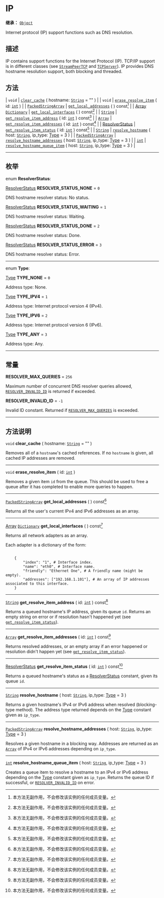 <!-- ⚠ 请勿编辑本文件 ⚠ -->
<!-- 本文档使用脚本从 WeDot 引擎源码仓库生成。 -->
<!-- 生成脚本：https://github.com/WeDot-Engine/WeDot/tree/4.3/doc/tools/make_md.py； -->
<!-- 原文件：https://github.com/WeDot-Engine/WeDot/tree/4.3/doc/classes/IP.xml。 -->

<div id="_class_ip"></div>

# IP

**继承：** [`Object`](class_object.md)

Internet protocol (IP) support functions such as DNS resolution.

## 描述

IP contains support functions for the Internet Protocol (IP). TCP/IP support is in different classes (see [`StreamPeerTCP`](class_streampeertcp.md) and [`TCPServer`](class_tcpserver.md)). IP provides DNS hostname resolution support, both blocking and threaded.

## 方法

| `void`                                                      | [`clear_cache`](#class_ip_method_clear_cache) ( hostname: [`String`](class_string.md) = "" )                                                            |
| `void`                                                      | [`erase_resolve_item`](#class_ip_method_erase_resolve_item) ( id: [`int`](class_int.md) )                                                               |
| [`PackedStringArray`](class_packedstringarray.md)           | [`get_local_addresses`](#class_ip_method_get_local_addresses) ( ) const[^const]                                                                         |
| [Array](class_array.md) [`Dictionary`](class_dictionary.md) | [`get_local_interfaces`](#class_ip_method_get_local_interfaces) ( ) const[^const]                                                                       |
| [`String`](class_string.md)                                 | [`get_resolve_item_address`](#class_ip_method_get_resolve_item_address) ( id: [`int`](class_int.md) ) const[^const]                                     |
| [`Array`](class_array.md)                                   | [`get_resolve_item_addresses`](#class_ip_method_get_resolve_item_addresses) ( id: [`int`](class_int.md) ) const[^const]                                 |
| [ResolverStatus](#enum_ip_resolverstatus)                   | [`get_resolve_item_status`](#class_ip_method_get_resolve_item_status) ( id: [`int`](class_int.md) ) const[^const]                                       |
| [`String`](class_string.md)                                 | [`resolve_hostname`](#class_ip_method_resolve_hostname) ( host: [`String`](class_string.md), ip_type: [Type](#enum_ip_type) = 3 )                       |
| [`PackedStringArray`](class_packedstringarray.md)           | [`resolve_hostname_addresses`](#class_ip_method_resolve_hostname_addresses) ( host: [`String`](class_string.md), ip_type: [Type](#enum_ip_type) = 3 )   |
| [`int`](class_int.md)                                       | [`resolve_hostname_queue_item`](#class_ip_method_resolve_hostname_queue_item) ( host: [`String`](class_string.md), ip_type: [Type](#enum_ip_type) = 3 ) |

<!-- rst-class:: classref-section-separator -->

---

## 枚举

<div id="_class_enum_ip_resolverstatus"></div>

enum **ResolverStatus**: <div id="enum_ip_resolverstatus"></div>

<div id="_class_ip_constant_resolver_status_none"></div>

[ResolverStatus](#enum_ip_resolverstatus) **RESOLVER_STATUS_NONE** = ``0``

DNS hostname resolver status: No status.

<div id="_class_ip_constant_resolver_status_waiting"></div>

[ResolverStatus](#enum_ip_resolverstatus) **RESOLVER_STATUS_WAITING** = ``1``

DNS hostname resolver status: Waiting.

<div id="_class_ip_constant_resolver_status_done"></div>

[ResolverStatus](#enum_ip_resolverstatus) **RESOLVER_STATUS_DONE** = ``2``

DNS hostname resolver status: Done.

<div id="_class_ip_constant_resolver_status_error"></div>

[ResolverStatus](#enum_ip_resolverstatus) **RESOLVER_STATUS_ERROR** = ``3``

DNS hostname resolver status: Error.

<!-- rst-class:: classref-item-separator -->

---

<div id="_class_enum_ip_type"></div>

enum **Type**: <div id="enum_ip_type"></div>

<div id="_class_ip_constant_type_none"></div>

[Type](#enum_ip_type) **TYPE_NONE** = ``0``

Address type: None.

<div id="_class_ip_constant_type_ipv4"></div>

[Type](#enum_ip_type) **TYPE_IPV4** = ``1``

Address type: Internet protocol version 4 (IPv4).

<div id="_class_ip_constant_type_ipv6"></div>

[Type](#enum_ip_type) **TYPE_IPV6** = ``2``

Address type: Internet protocol version 6 (IPv6).

<div id="_class_ip_constant_type_any"></div>

[Type](#enum_ip_type) **TYPE_ANY** = ``3``

Address type: Any.

<!-- rst-class:: classref-section-separator -->

---

## 常量

<div id="_class_ip_constant_resolver_max_queries"></div>

**RESOLVER_MAX_QUERIES** = ``256`` <div id="class_ip_constant_resolver_max_queries"></div>

Maximum number of concurrent DNS resolver queries allowed, [`RESOLVER_INVALID_ID`](#class_ip_constant_resolver_invalid_id) is returned if exceeded.

<div id="_class_ip_constant_resolver_invalid_id"></div>

**RESOLVER_INVALID_ID** = ``-1`` <div id="class_ip_constant_resolver_invalid_id"></div>

Invalid ID constant. Returned if [`RESOLVER_MAX_QUERIES`](#class_ip_constant_resolver_max_queries) is exceeded.

<!-- rst-class:: classref-section-separator -->

---

## 方法说明

<div id="_class_ip_method_clear_cache"></div>

`void` **clear_cache** ( hostname: [`String`](class_string.md) = "" )<div id="class_ip_method_clear_cache"></div>

Removes all of a `hostname`'s cached references. If no `hostname` is given, all cached IP addresses are removed.

<!-- rst-class:: classref-item-separator -->

---

<div id="_class_ip_method_erase_resolve_item"></div>

`void` **erase_resolve_item** ( id: [`int`](class_int.md) )<div id="class_ip_method_erase_resolve_item"></div>

Removes a given item `id` from the queue. This should be used to free a queue after it has completed to enable more queries to happen.

<!-- rst-class:: classref-item-separator -->

---

<div id="_class_ip_method_get_local_addresses"></div>

[`PackedStringArray`](class_packedstringarray.md) **get_local_addresses** ( ) const[^const]<div id="class_ip_method_get_local_addresses"></div>

Returns all the user's current IPv4 and IPv6 addresses as an array.

<!-- rst-class:: classref-item-separator -->

---

<div id="_class_ip_method_get_local_interfaces"></div>

[Array](class_array.md) [`Dictionary`](class_dictionary.md) **get_local_interfaces** ( ) const[^const]<div id="class_ip_method_get_local_interfaces"></div>

Returns all network adapters as an array.

Each adapter is a dictionary of the form:

```

    {
        "index": "1", # Interface index.
        "name": "eth0", # Interface name.
        "friendly": "Ethernet One", # A friendly name (might be empty).
        "addresses": ["192.168.1.101"], # An array of IP addresses associated to this interface.
    }
```



<!-- rst-class:: classref-item-separator -->

---

<div id="_class_ip_method_get_resolve_item_address"></div>

[`String`](class_string.md) **get_resolve_item_address** ( id: [`int`](class_int.md) ) const[^const]<div id="class_ip_method_get_resolve_item_address"></div>

Returns a queued hostname's IP address, given its queue `id`. Returns an empty string on error or if resolution hasn't happened yet (see [`get_resolve_item_status`](#class_ip_method_get_resolve_item_status)).

<!-- rst-class:: classref-item-separator -->

---

<div id="_class_ip_method_get_resolve_item_addresses"></div>

[`Array`](class_array.md) **get_resolve_item_addresses** ( id: [`int`](class_int.md) ) const[^const]<div id="class_ip_method_get_resolve_item_addresses"></div>

Returns resolved addresses, or an empty array if an error happened or resolution didn't happen yet (see [`get_resolve_item_status`](#class_ip_method_get_resolve_item_status)).

<!-- rst-class:: classref-item-separator -->

---

<div id="_class_ip_method_get_resolve_item_status"></div>

[ResolverStatus](#enum_ip_resolverstatus) **get_resolve_item_status** ( id: [`int`](class_int.md) ) const[^const]<div id="class_ip_method_get_resolve_item_status"></div>

Returns a queued hostname's status as a [ResolverStatus](#enum_ip_resolverstatus) constant, given its queue `id`.

<!-- rst-class:: classref-item-separator -->

---

<div id="_class_ip_method_resolve_hostname"></div>

[`String`](class_string.md) **resolve_hostname** ( host: [`String`](class_string.md), ip_type: [Type](#enum_ip_type) = 3 )<div id="class_ip_method_resolve_hostname"></div>

Returns a given hostname's IPv4 or IPv6 address when resolved (blocking-type method). The address type returned depends on the [Type](#enum_ip_type) constant given as `ip_type`.

<!-- rst-class:: classref-item-separator -->

---

<div id="_class_ip_method_resolve_hostname_addresses"></div>

[`PackedStringArray`](class_packedstringarray.md) **resolve_hostname_addresses** ( host: [`String`](class_string.md), ip_type: [Type](#enum_ip_type) = 3 )<div id="class_ip_method_resolve_hostname_addresses"></div>

Resolves a given hostname in a blocking way. Addresses are returned as an [`Array`](class_array.md) of IPv4 or IPv6 addresses depending on `ip_type`.

<!-- rst-class:: classref-item-separator -->

---

<div id="_class_ip_method_resolve_hostname_queue_item"></div>

[`int`](class_int.md) **resolve_hostname_queue_item** ( host: [`String`](class_string.md), ip_type: [Type](#enum_ip_type) = 3 )<div id="class_ip_method_resolve_hostname_queue_item"></div>

Creates a queue item to resolve a hostname to an IPv4 or IPv6 address depending on the [Type](#enum_ip_type) constant given as `ip_type`. Returns the queue ID if successful, or [`RESOLVER_INVALID_ID`](#class_ip_constant_resolver_invalid_id) on error.

[^virtual]: 本方法通常需要用户覆盖才能生效。
[^const]: 本方法无副作用，不会修改该实例的任何成员变量。
[^vararg]: 本方法除了能接受在此处描述的参数外，还能够继续接受任意数量的参数。
[^constructor]: 本方法用于构造某个类型。
[^static]: 调用本方法无需实例，可直接使用类名进行调用。
[^operator]: 本方法描述的是使用本类型作为左操作数的有效运算符。
[^bitfield]: 这个值是由下列位标志构成位掩码的整数。
[^void]: 无返回值。
